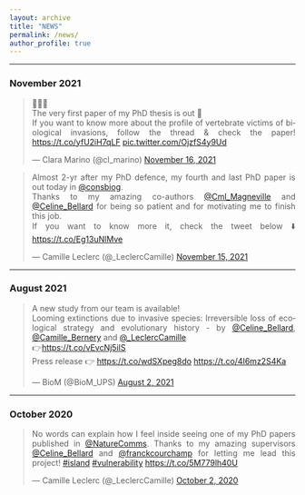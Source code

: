 ```yaml
---
layout: archive
title: "NEWS"
permalink: /news/
author_profile: true
---
```

<style> body {text-align: justify} </style> <!-- Justify text. -->

------
### November 2021
<blockquote class="twitter-tweet"><p lang="en" dir="ltr">🚨🚨🚨<br>The very first paper of my PhD thesis is out 🥳<br>If you want to know more about the profile of vertebrate victims of biological invasions, follow the thread &amp; check the paper! <a href="https://t.co/yfU2iH7qLF">https://t.co/yfU2iH7qLF</a> <a href="https://t.co/OjzfS4y9Ud">pic.twitter.com/OjzfS4y9Ud</a></p>&mdash; Clara Marino (@cl_marino) <a href="https://twitter.com/cl_marino/status/1460590173545287686?ref_src=twsrc%5Etfw">November 16, 2021</a></blockquote> <script async src="https://platform.twitter.com/widgets.js" charset="utf-8"></script>  

<blockquote class="twitter-tweet"><p lang="en" dir="ltr">Almost 2-yr after my PhD defence, my fourth and last PhD paper is out today in <a href="https://twitter.com/consbiog?ref_src=twsrc%5Etfw">@consbiog</a>.<br>Thanks to my amazing co-authors <a href="https://twitter.com/Cml_Magneville?ref_src=twsrc%5Etfw">@Cml_Magneville</a> and <a href="https://twitter.com/Celine_Bellard?ref_src=twsrc%5Etfw">@Celine_Bellard</a> for being so patient and for motivating me to finish this job.<br>If you want to know more it, check the tweet below ⬇️ <a href="https://t.co/Eg13uNlMve">https://t.co/Eg13uNlMve</a></p>&mdash; Camille Leclerc (@_LeclercCamille) <a href="https://twitter.com/_LeclercCamille/status/1460184600504848386?ref_src=twsrc%5Etfw">November 15, 2021</a></blockquote> <script async src="https://platform.twitter.com/widgets.js" charset="utf-8"></script>


---
### August 2021
<blockquote class="twitter-tweet"><p lang="en" dir="ltr">A new study from our team is available! <br>Looming extinctions due to invasive species: Irreversible loss of ecological strategy and evolutionary history - by <a href="https://twitter.com/Celine_Bellard?ref_src=twsrc%5Etfw">@Celine_Bellard</a>, <a href="https://twitter.com/Camille_Bernery?ref_src=twsrc%5Etfw">@Camille_Bernery</a> and <a href="https://twitter.com/_LeclercCamille?ref_src=twsrc%5Etfw">@_LeclercCamille</a> <br>👉<a href="https://t.co/vEvcNj5iIS">https://t.co/vEvcNj5iIS</a><br>Press release 👉 <a href="https://t.co/wdSXpeg8do">https://t.co/wdSXpeg8do</a> <a href="https://t.co/4I6mz2S4Ka">https://t.co/4I6mz2S4Ka</a></p>&mdash; BioM (@BioM_UPS) <a href="https://twitter.com/BioM_UPS/status/1422133184876187656?ref_src=twsrc%5Etfw">August 2, 2021</a></blockquote> <script async src="https://platform.twitter.com/widgets.js" charset="utf-8"></script>

---
### October 2020
<blockquote class="twitter-tweet"><p lang="en" dir="ltr">No words can explain how I feel inside seeing one of my PhD papers published in <a href="https://twitter.com/NatureComms?ref_src=twsrc%5Etfw">@NatureComms</a>. Thanks to my amazing supervisors <a href="https://twitter.com/Celine_Bellard?ref_src=twsrc%5Etfw">@Celine_Bellard</a> and <a href="https://twitter.com/franckcourchamp?ref_src=twsrc%5Etfw">@franckcourchamp</a> for letting me lead this project! <a href="https://twitter.com/hashtag/island?src=hash&amp;ref_src=twsrc%5Etfw">#island</a> <a href="https://twitter.com/hashtag/vulnerability?src=hash&amp;ref_src=twsrc%5Etfw">#vulnerability</a> <a href="https://t.co/5M779lh40U">https://t.co/5M779lh40U</a></p>&mdash; Camille Leclerc (@_LeclercCamille) <a href="https://twitter.com/_LeclercCamille/status/1311990188441243650?ref_src=twsrc%5Etfw">October 2, 2020</a></blockquote> <script async src="https://platform.twitter.com/widgets.js" charset="utf-8"></script>